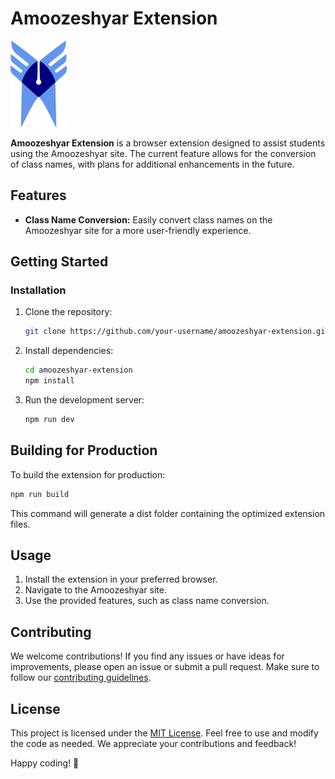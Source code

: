 # Amoozeshyar Extension

![Amoozeshyar Extension Logo](./public/logo.png)

**Amoozeshyar Extension** is a browser extension designed to assist students using the Amoozeshyar site. The current feature allows for the conversion of class names, with plans for additional enhancements in the future.

## Features

- **Class Name Conversion:** Easily convert class names on the Amoozeshyar site for a more user-friendly experience.

## Getting Started

### Installation

1. Clone the repository:

   ```bash
   git clone https://github.com/your-username/amoozeshyar-extension.git
   ```
2. Install dependencies:

   ```bash
   cd amoozeshyar-extension
   npm install
   ```
3. Run the development server:

   ```bash
   npm run dev
   ```

## Building for Production
To build the extension for production:

```bash
npm run build
```
This command will generate a dist folder containing the optimized extension files.

## Usage

1. Install the extension in your preferred browser.
2. Navigate to the Amoozeshyar site.
3. Use the provided features, such as class name conversion.

## Contributing

We welcome contributions! If you find any issues or have ideas for improvements, please open an issue or submit a pull request. Make sure to follow our [contributing guidelines](CONTRIBUTING.md).

## License

This project is licensed under the [MIT License](LICENSE.md). Feel free to use and modify the code as needed. We appreciate your contributions and feedback!

Happy coding! 🚀
